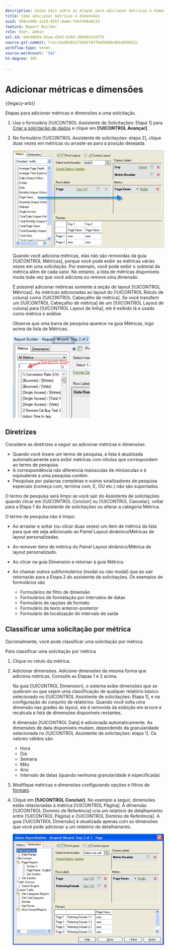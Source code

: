 ```yaml
---
description: Saiba mais sobre as etapas para adicionar métricas e dimensões a uma solicitação.
title: Como adicionar métricas e dimensões
uuid: 588ce96b-3a2d-42b7-8a8e-7e6f448a0115
feature: Report Builder
role: User, Admin
exl-id: d4e36b69-b5aa-43e5-b394-3b6d93143f15
source-git-commit: fcecc8a493852f5682fd7fbd5b9bb484a850922c
workflow-type: tm+mt
source-wordcount: '582'
ht-degree: 38%

---
```


# Adicionar métricas e dimensões

{{legacy-arb}}

Etapas para adicionar métricas e dimensões a uma solicitação.

1. Use o formulário [!UICONTROL Assistente de Solicitações: Etapa 1] para [Criar a solicitação de dados](/help/analyze/legacy-report-builder/data-requests/data-requests.md) e clique em **[!UICONTROL Avançar]**.
1. No formulário [!UICONTROL Assistente de solicitações: etapa 2], clique duas vezes em métricas ou arraste-as para a posição desejada.

   ![Captura de tela mostrando o Assistente de solicitações: etapa 2 com uma seta apontando da lista de métricas para a seção de exibição de página desejada.](assets/adding_metrics.png)

   Quando você adiciona métricas, elas não são removidas da guia [!UICONTROL Métricas], porque você pode exibir as métricas várias vezes em uma solicitação. Por exemplo, você pode exibir o subtotal da métrica além de cada valor. No entanto, a lista de métricas disponíveis muda toda vez que você adiciona ou remove uma dimensão.

   É possível adicionar métricas somente à seção de layout [!UICONTROL Métricas]. As métricas adicionadas ao layout do [!UICONTROL Rótulo de coluna] como [!UICONTROL Cabeçalho de métrica]. Se você transferir um [!UICONTROL Cabeçalho de métrica] de um [!UICONTROL Layout de coluna] para [!UICONTROL Layout de linha], ele é exibido lá e usado como métrica e análise.

   Observe que uma barra de pesquisa aparece na guia Métricas, logo acima da lista de Métricas.

   ![Captura de tela mostrando a barra de pesquisa Métricas.](assets/search_bar_metric.png)

## Diretrizes

Considere as diretrizes a seguir ao adicionar métricas e dimensões.

* Quando você insere um termo de pesquisa, a lista é atualizada automaticamente para exibir métricas com rótulos que correspondem ao termo de pesquisa.
* A correspondência não diferencia maiúsculas de minúsculas e é equivalente a uma pesquisa *contém*.
* Pesquisas por palavras completas e outros sinalizadores de pesquisa especiais (começa com, termina com, E, OU etc.) não são suportados.

O termo de pesquisa será limpo se você sair do Assistente de solicitações quando clicar em [!UICONTROL Concluir] ou [!UICONTROL Cancelar], voltar para a Etapa 1 do Assistente de solicitações ou alterar a categoria Métrica.

O termo de pesquisa não é limpo:

* Ao arrastar e soltar (ou clicar duas vezes) um item de métrica da lista para que ele seja adicionado ao Painel Layout dinâmico/Métricas de layout personalizadas.
* Ao remover itens de métrica do Painel Layout dinâmico/Métrica de layout personalizado.
* Ao clicar na guia Dimension e retornar à guia Métrica.
* Ao chamar outros subformulários (modal ou não modal) que ao sair retornarão para a Etapa 2 do assistente de solicitações. Os exemplos de formulários são

   * Formulários de filtro de dimensão
   * Formulários de formatação por intervalos de datas
   * Formulário de opções de formato
   * Formulário de texto anterior-posterior
   * Formulário de localização do intervalo de saída

## Classificar uma solicitação por métrica

Opcionalmente, você pode classificar uma solicitação por métrica.

Para classificar uma solicitação por métrica

1. Clique no rótulo da métrica.
1. Adicionar dimensões. Adicione dimensões da mesma forma que adiciona métricas. Consulte as Etapas 1 e 2 acima.

   Na guia [!UICONTROL Dimension], o sistema exibe dimensões que se quebram ou que sejam uma classificação de qualquer relatório básico selecionado no [!UICONTROL Assistente de solicitações: Etapa 1], e na configuração do conjunto de relatórios. Quando você solta uma dimensão nas grades do layout, ela é removida da exibição em árvore e recalcula a lista de dimensões disponíveis restantes.

   A dimensão [!UICONTROL Data] é adicionada automaticamente. As dimensões de data disponíveis mudam, dependendo da granularidade selecionada no [!UICONTROL Assistente de solicitações: etapa 1]. Os valores válidos são:

   * Hora
   * Dia
   * Semana
   * Mês
   * Ano
   * Intervalo de datas (quando nenhuma granularidade é especificada)

1. Modifique métricas e dimensões configurando opções e filtros de [formato](/help/analyze/legacy-report-builder/layout/t-format-display-headers.md).
1. Clique em **[!UICONTROL Concluir]**.
No exemplo a seguir, dimensões estão relacionadas à métrica [!UICONTROL Página]. A dimensão [!UICONTROL Domínio de Referência] cria um relatório de detalhamento entre [!UICONTROL Página] e [!UICONTROL Domínio de Referência]. A guia [!UICONTROL Dimensão] é atualizada apenas com as dimensões que você pode adicionar a um relatório de detalhamento.

   ![Captura de tela mostrando as dimensões relacionadas à métrica.](assets/page_pageview_02.png)
